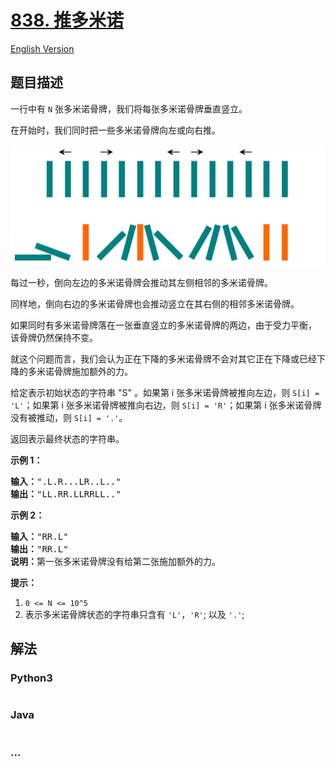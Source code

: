# [838. 推多米诺](https://leetcode-cn.com/problems/push-dominoes)

[English Version](/solution/0800-0899/0838.Push%20Dominoes/README_EN.md)

## 题目描述

<!-- 这里写题目描述 -->
<p>一行中有 <code>N</code> 张多米诺骨牌，我们将每张多米诺骨牌垂直竖立。</p>

<p>在开始时，我们同时把一些多米诺骨牌向左或向右推。</p>

![](./images/domino.png)

<p>每过一秒，倒向左边的多米诺骨牌会推动其左侧相邻的多米诺骨牌。</p>

<p>同样地，倒向右边的多米诺骨牌也会推动竖立在其右侧的相邻多米诺骨牌。</p>

<p>如果同时有多米诺骨牌落在一张垂直竖立的多米诺骨牌的两边，由于受力平衡， 该骨牌仍然保持不变。</p>

<p>就这个问题而言，我们会认为正在下降的多米诺骨牌不会对其它正在下降或已经下降的多米诺骨牌施加额外的力。</p>

<p>给定表示初始状态的字符串 &quot;S&quot; 。如果第 i 张多米诺骨牌被推向左边，则 <code>S[i] = &#39;L&#39;</code>；如果第 i 张多米诺骨牌被推向右边，则 <code>S[i] = &#39;R&#39;</code>；如果第 i 张多米诺骨牌没有被推动，则 <code>S[i] = &#39;.&#39;</code>。</p>

<p>返回表示最终状态的字符串。</p>

<p><strong>示例 </strong><strong>1</strong><strong>：</strong></p>

<pre><strong>输入：</strong>&quot;.L.R...LR..L..&quot;
<strong>输出：</strong>&quot;LL.RR.LLRRLL..&quot;</pre>

<p><strong>示例 </strong><strong>2</strong><strong>：</strong></p>

<pre><strong>输入：</strong>&quot;RR.L&quot;
<strong>输出：</strong>&quot;RR.L&quot;
<strong>说明：</strong>第一张多米诺骨牌没有给第二张施加额外的力。</pre>

<p><strong>提示：</strong></p>

<ol>
	<li><code>0 &lt;= N &lt;= 10^5</code></li>
	<li>表示多米诺骨牌状态的字符串只含有 <code>&#39;L&#39;</code>，<code>&#39;R&#39;</code>; 以及 <code>&#39;.&#39;</code>;</li>
</ol>

## 解法

<!-- 这里可写通用的实现逻辑 -->

<!-- tabs:start -->

### **Python3**

<!-- 这里可写当前语言的特殊实现逻辑 -->

```python

```

### **Java**

<!-- 这里可写当前语言的特殊实现逻辑 -->

```java

```

### **...**

```

```

<!-- tabs:end -->
